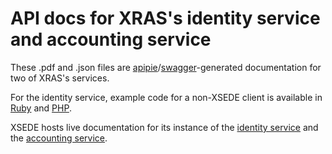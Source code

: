# API docs for XRAS's identity service and accounting service

These .pdf and .json files are [apipie](https://github.com/Apipie/apipie-rails)/[swagger](https://stackoverflow.com/a/54525221/2097284)-generated documentation for two of XRAS's services.

For the identity service, example code for a non-XSEDE client is available
in [Ruby](https://gist.github.com/speckins/dd7f96b77de043fe15264965de2310c8)
and [PHP](https://gist.github.com/speckins/c87d4724fe0a2190894d8bfc9b8a6a53).

XSEDE hosts live documentation for its instance of
the [identity service](https://xras-identity-service.xsede.org/apidoc) and
the [accounting service](https://xras-accounting-service.xsede.org/apidoc).
